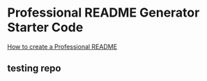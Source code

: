 # Professional README Generator Starter Code

[How to create a Professional README](https://coding-boot-camp.github.io/full-stack/github/professional-readme-guide)

## testing repo